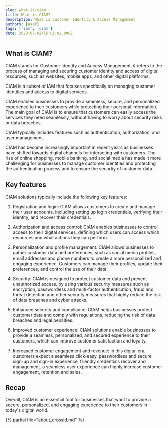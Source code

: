 ```yaml
---
slug: what-is-ciam
title: What is CIAM?
description: What is Customer Identity & Access Management
authors: [asaf]
tags: ['iam', 'ciam']
date: 2023-03-02T15:01:02.000Z
---
```


## What is CIAM?

CIAM stands for Customer Identity and Access Management. it refers to the process of managing and securing customer identity and access of digital resources, such as websites, mobile apps, and other digital platforms.

CIAM is a subset of IAM that focuses specifically on managing customer identities and access to digital services.

CIAM enables businesses to provide a seamless, secure, and personalized experience to their customers while protecting their personal information. The main goal of CIAM is to ensure that customers can easily access the services they need seamlessly, without having to worry about security risks or data breaches.

CIAM typically includes features such as authentication, authorization, and user management.

CIAM has become increasingly important in recent years as businesses have shifted towards digital channels for interacting with customers. The rise of online shopping, mobile banking, and social media has made it more challenging for businesses to manage customer identities and protecting the authentication process and to ensure the securtiy of customer data.

## Key features

CIAM solutions typically include the following key features:

1. Registration and login: CIAM allows customers to create and manage their user accounts, including setting up login credentials, verifying their identity, and recover their credentials.

1. Authorization and access control: CIAM enables businesses to control access to their digital services, defining which users can access which resources and what actions they can perform.

1. Personalization and profile management: CIAM allows businesses to gather customer data and preferences, such as social media profiles, email addresses and phone numbers to create a more personalized and engaging experience. Customers can manage their profiles, update their preferences, and control the use of their data.

1. Security: CIAM is designed to protect customer data and prevent unauthorized access. by using various security measures such as encryption, passwordless and multi-factor authentication, fraud and threat detection and other security measures that highly reduce the risk of data breaches and cyber attacks.

1. Enhanced security and compliance: CIAM helps businesses protect customer data and comply with regulations, reducing the risk of data breaches and legal penalties.

1. Improved customer experience: CIAM solutions enable businesses to provide a seamless, personalized, and secured experience to their customers, which can improve customer satisfaction and loyalty.

1. Increased customer engagement and revenue: in this digital era, customers expect a seamless click-easy, passwordless and secure sign-up and sign-in experience, friendly credentials recover and management. a seamless user experience can highly increase customer engagement, retention and sales.

## Recap

Overall, CIAM is an essential tool for businesses that want to provide a secure, personalized, and engaging experience to their customers in today's digital world.

{% partial file="about_crossid.md" %}
